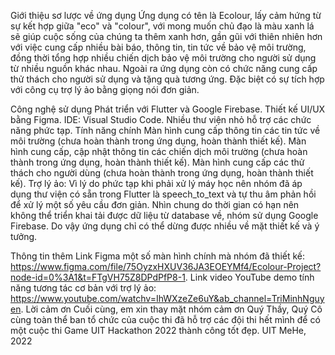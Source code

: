 Giới thiệu sơ lược về ứng dụng
 Ứng dụng có tên là Ecolour, lấy cảm hứng từ sự kết hợp giữa "eco" và "colour", với mong muốn chủ đạo là màu xanh lá sẽ giúp cuộc sống của chúng ta thêm xanh hơn, gần gũi với thiên nhiên hơn với việc cung cấp nhiều bài báo, thông tin, tin tức về bảo vệ môi trường, đồng thời tổng hợp nhiều chiến dịch bảo vệ môi trường cho người sử dụng từ nhiều nguồn khác nhau. Ngoài ra ứng dụng còn có chức năng cung cấp thử thách cho người sử dụng và tặng quà tương ứng. Đặc biệt có sự tích hợp với công cụ trợ lý ảo bằng giọng nói đơn giản.

Công nghệ sử dụng
Phát triển với Flutter và Google Firebase.
Thiết kế UI/UX bằng Figma.
IDE: Visual Studio Code.
Nhiều thư viện nhỏ hỗ trợ các chức năng phức tạp.
Tính năng chính
Màn hình cung cấp thông tin các tin tức về môi trường (chưa hoàn thành trong ứng dụng, hoàn thành thiết kế).
Màn hình cung cấp, cập nhật thông tin các chiến dịch môi trường (chưa hoàn thành trong ứng dụng, hoàn thành thiết kế).
Màn hình cung cấp các thử thách cho người dùng (chưa hoàn thành trong ứng dụng, hoàn thành thiết kế).
Trợ lý ảo: Vì lý do phức tạp khi phải xử lý máy học nên nhóm đã áp dụng thư viện có sẵn trong Flutter là speech_to_text và tự thu âm phản hồi để xử lý một số yêu cầu đơn giản.
Nhìn chung do thời gian có hạn nên không thể triển khai tải được dữ liệu từ database về, nhóm sử dụng Google Firebase. Do vậy ứng dụng chỉ có thể dừng được nhiều về mặt thiết kế và ý tưởng.


Thông tin thêm
Link Figma một số màn hình chính mà nhóm đã thiết kế: https://www.figma.com/file/75OyzxHXUV36JA3EOEYMf4/Ecolour-Project?node-id=0%3A1&t=FTgVH75Z8DPdPfP8-1.
Link video YouTube demo tính năng tương tác cơ bản với trợ lý ảo: https://www.youtube.com/watchv=IhWXzeZe6uY&ab_channel=TriMinhNguyen.
Lời cảm ơn
Cuối cùng, em xin thay mặt nhóm cảm ơn Quý Thầy, Quý Cô cùng toàn thể ban tổ chức của cuộc thi đã hỗ trợ các đội thi hết mình để có một cuộc thi Game UIT Hackathon 2022 thành công tốt đẹp. UIT MeHe, 2022
